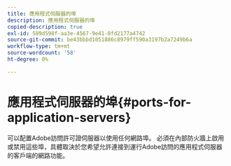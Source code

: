 ```yaml
---
title: 應用程式伺服器的埠
description: 應用程式伺服器的埠
copied-description: true
exl-id: 589d598f-aa3e-4567-9e41-0fd2177a4742
source-git-commit: be43bbbd1051886c8979ff590a3197b2a7249b6a
workflow-type: tm+mt
source-wordcount: '58'
ht-degree: 0%

---
```


# 應用程式伺服器的埠{#ports-for-application-servers}

可以配置Adobe訪問許可證伺服器以使用任何網路埠。 必須在內部防火牆上啟用或禁用這些埠，具體取決於您希望允許連接到運行Adobe訪問的應用程式伺服器的客戶端的網路功能。
